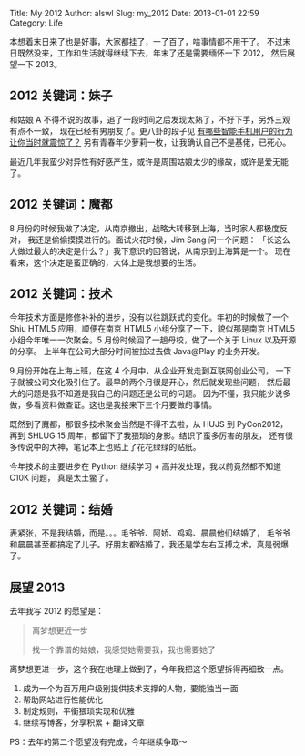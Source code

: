 Title: My 2012
Author: alswl
Slug: my_2012
Date: 2013-01-01 22:59
Category: Life


本想着末日来了也是好事，大家都挂了，一了百了，啥事情都不用干了。
不过末日既然没来，工作和生活就得继续下去，年末了还是需要缅怀一下 2012，
然后展望一下 2013。

<!-- more -->

## 2012 关键词：妹子

和姑娘 A 不得不说的故事，追了一段时间之后发现太熟了，不好下手，另外三观有点不一致，
现在已经有男朋友了。更八卦的段子见
[有哪些智能手机用户的行为让你当时就震惊了？](http://www.zhihu.com/question/20105731/answer/13994954)
另有青春年少萝莉一枚，让我确认自己不是基佬，已死心。

最近几年我蛮少对异性有好感产生，或许是周围姑娘太少的缘故，或许是爱无能了。

## 2012 关键词：魔都

8 月份的时候我做了决定，从南京撤出，战略大转移到上海，当时家人都极度反对，
我还是偷偷摸摸进行的。面试火花时候，Jim Sang 问一个问题：
「长这么大做过最大的决定是什么？」我下意识的回答说，从南京到上海算是一个。
现在看来，这个决定是蛮正确的，大体上是我想要的生活。

## 2012 关键词：技术

今年技术方面是修修补补的进步，没有以往跳跃式的变化。年初的时候做了一个
Shiu HTML5 应用，顺便在南京 HTML5 小组分享了一下，貌似那是南京 HTML5
小组今年唯一一次聚会。5 月份时候回了一趟母校，做了一个关于 Linux 以及开源的分享。
上半年在公司大部分时间被拉过去做 Java@Play 的业务开发。

9 月份开始在上海上班，在这 4 个月中，从企业开发走到互联网创业公司，
一下子就被公司文化吸引住了。最早的两个月很是开心，然后就发现些问题，
然后最大的问题是我不知道是我自己的问题还是公司的问题。
因为不懂，我只能少说多做，多看资料做查证。这也是我接来下三个月要做的事情。

既然到了魔都，那很多技术聚会当然是不得不去啦，从 HUJS 到 PyCon2012，
再到 SHLUG 15 周年，都留下了我猥琐的身影。结识了蛮多厉害的朋友，
还有很多传说中的大神，笔记本上也贴上了花花绿绿的贴纸。

今年技术的主要进步在 Python 继续学习 + 高并发处理，我以前竟然都不知道 C10K 问题，
真是太土鳖了。

## 2012 关键词：结婚

表紧张，不是我结婚，而是。。。毛爷爷、阿娇、鸡鸡、晨晨他们结婚了，
毛爷爷和晨晨甚至都搞定了儿子。好朋友都结婚了，我还是学左右互搏之术，真是弱爆了。

## 展望 2013

去年我写 2012 的愿望是：

> 离梦想更近一步
> 
> 找一个靠谱的姑娘，我感觉她需要我，我也需要她了

离梦想更进一步，这个我在地理上做到了，今年我把这个愿望拆得再细致一点。

1. 成为一个为百万用户级别提供技术支撑的人物，要能独当一面
1. 帮助网站进行性能优化
1. 制定规则，平衡猥琐实现和优雅
1. 继续写博客，分享积累 + 翻译文章

PS：去年的第二个愿望没有完成，今年继续争取～
